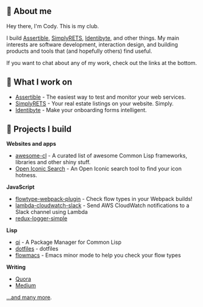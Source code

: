 ## :wave: About me

Hey there, I'm Cody. This is my club.

I build [Assertible](https://assertible.com),
[SimplyRETS](https://simplyrets.com),
[Identibyte](https://identibyte.com), and other things. My main
interests are software development, interaction design, and building
products and tools that (and hopefully others) find useful.

If you want to chat about any of my work, check out the links at the
bottom.

## :briefcase: What I work on

- [Assertible](https://assertible.com) - The easiest way to test and monitor your web services.
- [SimplyRETS](https://simplyrets.com) - Your real estate listings on your website. Simply.
- [Identibyte](https://identibyte.com) - Make your onboarding forms intelligent.

## :wrench: Projects I build

**Websites and apps**
- [awesome-cl](https://awesome-cl.com) - A curated list of awesome
  Common Lisp frameworks, libraries and other shiny stuff.
- [Open Iconic Search](https://codys.club/open-iconic-search) - An
  Open Iconic search tool to find your icon hotness.

**JavaScript**
- [flowtype-webpack-plugin](https://codys.club/flowtype-webpack-plugin) -
  Check flow types in your Webpack builds!
- [lambda-cloudwatch-slack](https://github.com/assertible/lambda-cloudwatch-slack) -
  Send AWS CloudWatch notifications to a Slack channel using Lambda
- [redux-logger-simple](https://github.com/CodyReichert/redux-logger-simple)

**Lisp**
- [qi](https://github.com/CodyReichert/qi) - A Package Manager for Common Lisp
- [dotfiles](https://github.com/CodyReichert/dotfiles) - dotfiles
- [flowmacs](https://codys.club/flowmacs) - Emacs minor mode to help
  you check your flow types

**Writing**
- [Quora](https://www.quora.com/profile/Cody-Reichert-1)
- [Medium](https://medium.com/@CodyReichert)

[...and many more](https://github.com/CodyReichert?tab=repositories&type=source).
